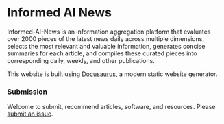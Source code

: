 # Informed AI News

Informed-AI-News is an information aggregation platform that evaluates over 2000 pieces of the latest news daily across multiple dimensions, selects the most relevant and valuable information, generates concise summaries for each article, and compiles these curated pieces into corresponding daily, weekly, and other publications.

This website is built using [Docusaurus](https://docusaurus.io/), a modern static website generator.

### Submission

Welcome to submit, recommend articles, software, and resources. Please [submit an issue](https://github.com/jiangjiax/informedainews.com/issues).
